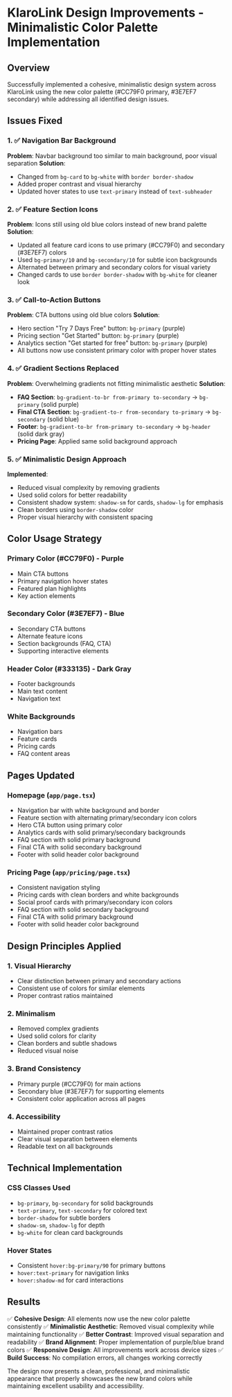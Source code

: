 # KlaroLink Design Improvements - Minimalistic Color Palette Implementation

## Overview
Successfully implemented a cohesive, minimalistic design system across KlaroLink using the new color palette (#CC79F0 primary, #3E7EF7 secondary) while addressing all identified design issues.

## Issues Fixed

### 1. ✅ Navigation Bar Background
**Problem**: Navbar background too similar to main background, poor visual separation
**Solution**: 
- Changed from `bg-card` to `bg-white` with `border border-shadow`
- Added proper contrast and visual hierarchy
- Updated hover states to use `text-primary` instead of `text-subheader`

### 2. ✅ Feature Section Icons
**Problem**: Icons still using old blue colors instead of new brand palette
**Solution**:
- Updated all feature card icons to use primary (#CC79F0) and secondary (#3E7EF7) colors
- Used `bg-primary/10` and `bg-secondary/10` for subtle icon backgrounds
- Alternated between primary and secondary colors for visual variety
- Changed cards to use `border border-shadow` with `bg-white` for cleaner look

### 3. ✅ Call-to-Action Buttons
**Problem**: CTA buttons using old blue colors
**Solution**:
- Hero section "Try 7 Days Free" button: `bg-primary` (purple)
- Pricing section "Get Started" button: `bg-primary` (purple)
- Analytics section "Get started for free" button: `bg-primary` (purple)
- All buttons now use consistent primary color with proper hover states

### 4. ✅ Gradient Sections Replaced
**Problem**: Overwhelming gradients not fitting minimalistic aesthetic
**Solution**:
- **FAQ Section**: `bg-gradient-to-br from-primary to-secondary` → `bg-primary` (solid purple)
- **Final CTA Section**: `bg-gradient-to-r from-secondary to-primary` → `bg-secondary` (solid blue)
- **Footer**: `bg-gradient-to-br from-primary to-secondary` → `bg-header` (solid dark gray)
- **Pricing Page**: Applied same solid background approach

### 5. ✅ Minimalistic Design Approach
**Implemented**:
- Reduced visual complexity by removing gradients
- Used solid colors for better readability
- Consistent shadow system: `shadow-sm` for cards, `shadow-lg` for emphasis
- Clean borders using `border-shadow` color
- Proper visual hierarchy with consistent spacing

## Color Usage Strategy

### Primary Color (#CC79F0) - Purple
- Main CTA buttons
- Primary navigation hover states
- Featured plan highlights
- Key action elements

### Secondary Color (#3E7EF7) - Blue
- Secondary CTA buttons
- Alternate feature icons
- Section backgrounds (FAQ, CTA)
- Supporting interactive elements

### Header Color (#333135) - Dark Gray
- Footer backgrounds
- Main text content
- Navigation text

### White Backgrounds
- Navigation bars
- Feature cards
- Pricing cards
- FAQ content areas

## Pages Updated

### Homepage (`app/page.tsx`)
- Navigation bar with white background and border
- Feature section with alternating primary/secondary icon colors
- Hero CTA button using primary color
- Analytics cards with solid primary/secondary backgrounds
- FAQ section with solid primary background
- Final CTA with solid secondary background
- Footer with solid header color background

### Pricing Page (`app/pricing/page.tsx`)
- Consistent navigation styling
- Pricing cards with clean borders and white backgrounds
- Social proof cards with primary/secondary icon colors
- FAQ section with solid secondary background
- Final CTA with solid primary background
- Footer with solid header color background

## Design Principles Applied

### 1. **Visual Hierarchy**
- Clear distinction between primary and secondary actions
- Consistent use of colors for similar elements
- Proper contrast ratios maintained

### 2. **Minimalism**
- Removed complex gradients
- Used solid colors for clarity
- Clean borders and subtle shadows
- Reduced visual noise

### 3. **Brand Consistency**
- Primary purple (#CC79F0) for main actions
- Secondary blue (#3E7EF7) for supporting elements
- Consistent color application across all pages

### 4. **Accessibility**
- Maintained proper contrast ratios
- Clear visual separation between elements
- Readable text on all backgrounds

## Technical Implementation

### CSS Classes Used
- `bg-primary`, `bg-secondary` for solid backgrounds
- `text-primary`, `text-secondary` for colored text
- `border-shadow` for subtle borders
- `shadow-sm`, `shadow-lg` for depth
- `bg-white` for clean card backgrounds

### Hover States
- Consistent `hover:bg-primary/90` for primary buttons
- `hover:text-primary` for navigation links
- `hover:shadow-md` for card interactions

## Results

✅ **Cohesive Design**: All elements now use the new color palette consistently
✅ **Minimalistic Aesthetic**: Removed visual complexity while maintaining functionality
✅ **Better Contrast**: Improved visual separation and readability
✅ **Brand Alignment**: Proper implementation of purple/blue brand colors
✅ **Responsive Design**: All improvements work across device sizes
✅ **Build Success**: No compilation errors, all changes working correctly

The design now presents a clean, professional, and minimalistic appearance that properly showcases the new brand colors while maintaining excellent usability and accessibility.
